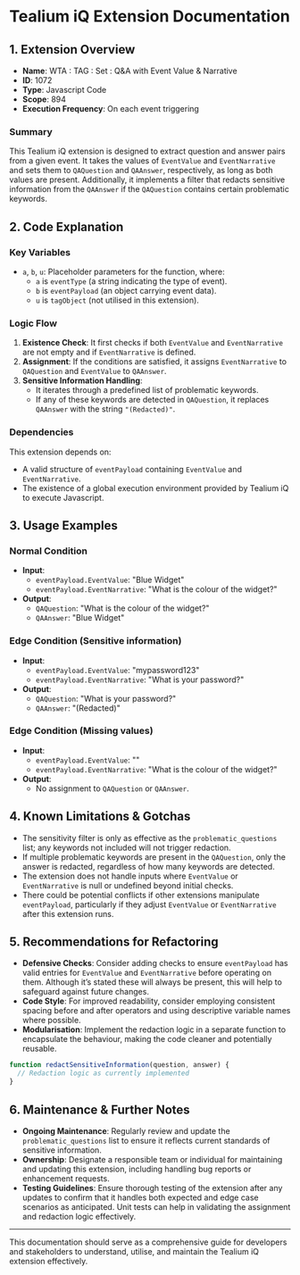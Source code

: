 # Tealium iQ Extension Documentation

## 1. Extension Overview
- **Name**: WTA : TAG : Set : Q&A with Event Value & Narrative
- **ID**: 1072
- **Type**: Javascript Code
- **Scope**: 894
- **Execution Frequency**: On each event triggering

### Summary
This Tealium iQ extension is designed to extract question and answer pairs from a given event. It takes the values of `EventValue` and `EventNarrative` and sets them to `QAQuestion` and `QAAnswer`, respectively, as long as both values are present. Additionally, it implements a filter that redacts sensitive information from the `QAAnswer` if the `QAQuestion` contains certain problematic keywords.

## 2. Code Explanation

### Key Variables
- `a`, `b`, `u`: Placeholder parameters for the function, where:
  - `a` is `eventType` (a string indicating the type of event).
  - `b` is `eventPayload` (an object carrying event data).
  - `u` is `tagObject` (not utilised in this extension).

### Logic Flow
1. **Existence Check**: It first checks if both `EventValue` and `EventNarrative` are not empty and if `EventNarrative` is defined.
2. **Assignment**: If the conditions are satisfied, it assigns `EventNarrative` to `QAQuestion` and `EventValue` to `QAAnswer`.
3. **Sensitive Information Handling**:
    - It iterates through a predefined list of problematic keywords.
    - If any of these keywords are detected in `QAQuestion`, it replaces `QAAnswer` with the string `"(Redacted)"`.

### Dependencies
This extension depends on:
- A valid structure of `eventPayload` containing `EventValue` and `EventNarrative`.
- The existence of a global execution environment provided by Tealium iQ to execute Javascript.

## 3. Usage Examples

### Normal Condition
- **Input**: 
  - `eventPayload.EventValue`: "Blue Widget"
  - `eventPayload.EventNarrative`: "What is the colour of the widget?"
- **Output**: 
  - `QAQuestion`: "What is the colour of the widget?"
  - `QAAnswer`: "Blue Widget"

### Edge Condition (Sensitive information)
- **Input**: 
  - `eventPayload.EventValue`: "mypassword123"
  - `eventPayload.EventNarrative`: "What is your password?"
- **Output**: 
  - `QAQuestion`: "What is your password?"
  - `QAAnswer`: "(Redacted)"

### Edge Condition (Missing values)
- **Input**: 
  - `eventPayload.EventValue`: ""
  - `eventPayload.EventNarrative`: "What is the colour of the widget?"
- **Output**: 
  - No assignment to `QAQuestion` or `QAAnswer`.

## 4. Known Limitations & Gotchas
- The sensitivity filter is only as effective as the `problematic_questions` list; any keywords not included will not trigger redaction.
- If multiple problematic keywords are present in the `QAQuestion`, only the answer is redacted, regardless of how many keywords are detected.
- The extension does not handle inputs where `EventValue` or `EventNarrative` is null or undefined beyond initial checks.
- There could be potential conflicts if other extensions manipulate `eventPayload`, particularly if they adjust `EventValue` or `EventNarrative` after this extension runs.

## 5. Recommendations for Refactoring
- **Defensive Checks**: Consider adding checks to ensure `eventPayload` has valid entries for `EventValue` and `EventNarrative` before operating on them. Although it’s stated these will always be present, this will help to safeguard against future changes.
- **Code Style**: For improved readability, consider employing consistent spacing before and after operators and using descriptive variable names where possible.
- **Modularisation**: Implement the redaction logic in a separate function to encapsulate the behaviour, making the code cleaner and potentially reusable.

```javascript
function redactSensitiveInformation(question, answer) {
  // Redaction logic as currently implemented
}
```

## 6. Maintenance & Further Notes
- **Ongoing Maintenance**: Regularly review and update the `problematic_questions` list to ensure it reflects current standards of sensitive information.
- **Ownership**: Designate a responsible team or individual for maintaining and updating this extension, including handling bug reports or enhancement requests.
- **Testing Guidelines**: Ensure thorough testing of the extension after any updates to confirm that it handles both expected and edge case scenarios as anticipated. Unit tests can help in validating the assignment and redaction logic effectively.

---

This documentation should serve as a comprehensive guide for developers and stakeholders to understand, utilise, and maintain the Tealium iQ extension effectively.